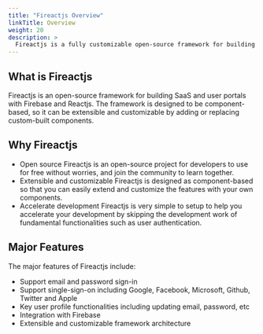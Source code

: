 ```yaml
---
title: "Fireactjs Overview"
linkTitle: Overview
weight: 20
description: >
  Fireactjs is a fully customizable open-source framework for building SaaS and user portals with Firebase and Reactjs.
---
```

## What is Fireactjs

Fireactjs is an open-source framework for building SaaS and user portals with Firebase and Reactjs. The framework is designed to be component-based, so it can be extensible and customizable by adding or replacing custom-built components.

## Why Fireactjs

- Open source
Fireactjs is an open-source project for developers to use for free without worries, and join the community to learn together.
- Extensible and customizable
Fireactjs is designed as component-based so that you can easily extend and customize the features with your own components.
- Accelerate development
Fireactjs is very simple to setup to help you accelerate your development by skipping the development work of fundamental functionalities such as user authentication.

## Major Features

The major features of Fireactjs include:

- Support email and password sign-in
- Support single-sign-on including Google, Facebook, Microsoft, Github, Twitter and Apple
- Key user profile functionalities including updating email, password, etc
- Integration with Firebase
- Extensible and customizable framework architecture